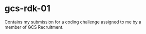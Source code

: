 # gcs-rdk-01
Contains my submission for a coding challenge assigned to me by a member of GCS Recruitment.
